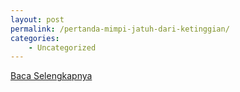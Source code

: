 ```yaml
---
layout: post
permalink: /pertanda-mimpi-jatuh-dari-ketinggian/
categories:
    - Uncategorized
---
```


[Baca Selengkapnya](/06)